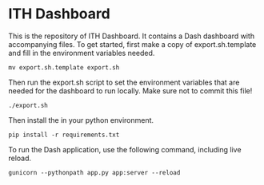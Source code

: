 # ITH Dashboard

This is the repository of ITH Dashboard. It contains a Dash dashboard with accompanying files. To get started, first make a copy of export.sh.template and fill in the environment variables needed.

```
mv export.sh.template export.sh
```

Then run the export.sh script to set the environment variables that are needed for the dashboard to run locally. Make sure not to commit this file!

```
./export.sh
```

Then install the in your python environment.

```
pip install -r requirements.txt
```

To run the Dash application, use the following command, including live reload.

```
gunicorn --pythonpath app.py app:server --reload
```
